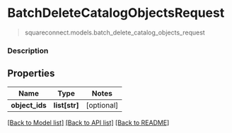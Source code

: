 # BatchDeleteCatalogObjectsRequest
> squareconnect.models.batch_delete_catalog_objects_request

### Description



## Properties
Name | Type | Notes
------------ | ------------- | -------------
**object_ids** | **list[str]** | [optional] 

[[Back to Model list]](../README.md#documentation-for-models) [[Back to API list]](../README.md#documentation-for-api-endpoints) [[Back to README]](../README.md)


